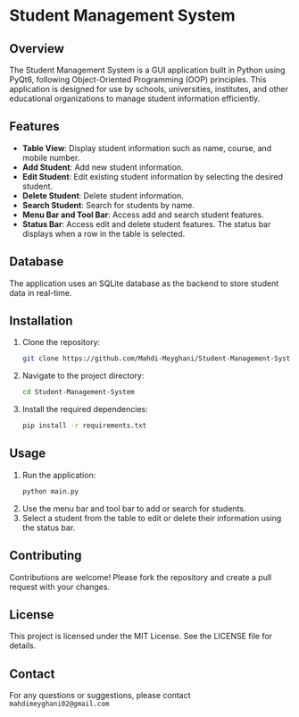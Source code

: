 # Student Management System

## Overview
The Student Management System is a GUI application built in Python using PyQt6, following Object-Oriented Programming (OOP) principles. This application is designed for use by schools, universities, institutes, and other educational organizations to manage student information efficiently.

## Features
- **Table View**: Display student information such as name, course, and mobile number.
- **Add Student**: Add new student information.
- **Edit Student**: Edit existing student information by selecting the desired student.
- **Delete Student**: Delete student information.
- **Search Student**: Search for students by name.
- **Menu Bar and Tool Bar**: Access add and search student features.
- **Status Bar**: Access edit and delete student features. The status bar displays when a row in the table is selected.

## Database
The application uses an SQLite database as the backend to store student data in real-time.

## Installation
1. Clone the repository:
    ```bash
    git clone https://github.com/Mahdi-Meyghani/Student-Management-System.git
    ```
2. Navigate to the project directory:
    ```bash
    cd Student-Management-System
    ```
3. Install the required dependencies:
    ```bash
    pip install -r requirements.txt
    ```

## Usage
1. Run the application:
    ```bash
    python main.py
    ```
2. Use the menu bar and tool bar to add or search for students.
3. Select a student from the table to edit or delete their information using the status bar.

## Contributing
Contributions are welcome! Please fork the repository and create a pull request with your changes.

## License
This project is licensed under the MIT License. See the LICENSE file for details.

## Contact
For any questions or suggestions, please contact ```mahdimeyghani02@gmail.com```

